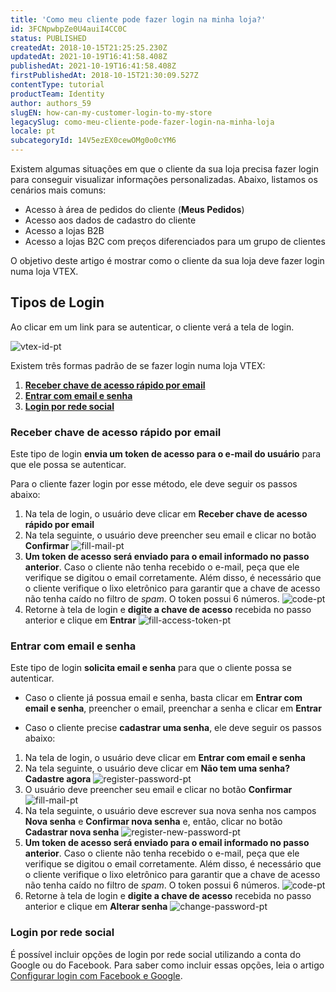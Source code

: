 ```yaml
---
title: 'Como meu cliente pode fazer login na minha loja?'
id: 3FCNpwbpZe0U4auiI4CC0C
status: PUBLISHED
createdAt: 2018-10-15T21:25:25.230Z
updatedAt: 2021-10-19T16:41:58.408Z
publishedAt: 2021-10-19T16:41:58.408Z
firstPublishedAt: 2018-10-15T21:30:09.527Z
contentType: tutorial
productTeam: Identity
author: authors_59
slugEN: how-can-my-customer-login-to-my-store
legacySlug: como-meu-cliente-pode-fazer-login-na-minha-loja
locale: pt
subcategoryId: 14V5ezEX0cewOMg0o0cYM6
---
```


Existem algumas situações em que o cliente da sua loja precisa fazer login para conseguir visualizar informações personalizadas. Abaixo, listamos os cenários mais comuns:

- Acesso à área de pedidos do cliente (__Meus Pedidos__)
- Acesso aos dados de cadastro do cliente
- Acesso a lojas B2B 
- Acesso a lojas B2C com preços diferenciados para um grupo de clientes

O objetivo deste artigo é mostrar como o cliente da sua loja deve fazer login numa loja VTEX.

## Tipos de Login

Ao clicar em um link para se autenticar, o cliente verá a tela de login.

![vtex-id-pt](https://raw.githubusercontent.com/vtexdocs/help-center-content/refs/heads/main/docs/pt/tutorials/autentica%C3%A7%C3%A3o/conceitos-b%C3%A1sicos-de-autentica%C3%A7%C3%A3o/como-meu-cliente-pode-fazer-login-na-minha-loja_1.png)

Existem três formas padrão de se fazer login numa loja VTEX:

1. [__Receber chave de acesso rápido por email__](#receber-chave-de-acesso-rapido-por-email)
2. [__Entrar com email e senha__](#entrar-com-email-e-senha)
3. [__Login por rede social__](#login-por-rede-social)

### Receber chave de acesso rápido por email

Este tipo de login __envia um token de acesso para o e-mail do usuário__ para que ele possa se autenticar.

Para o cliente fazer login por esse método, ele deve seguir os passos abaixo:

1. Na tela de login, o usuário deve clicar em __Receber chave de acesso rápido por email__
2. Na tela seguinte, o usuário deve preencher seu email e clicar no botão __Confirmar__ ![fill-mail-pt](https://raw.githubusercontent.com/vtexdocs/help-center-content/refs/heads/main/docs/pt/tutorials/autentica%C3%A7%C3%A3o/conceitos-b%C3%A1sicos-de-autentica%C3%A7%C3%A3o/como-meu-cliente-pode-fazer-login-na-minha-loja_2.png)
3. __Um token de acesso será enviado para o email informado no passo anterior__. Caso o cliente não tenha recebido o e-mail, peça que ele verifique se digitou o email corretamente. Além disso, é necessário que o cliente verifique o lixo eletrônico para garantir que a chave de acesso não tenha caído no filtro de *spam*. O token possui 6 números. ![code-pt](https://raw.githubusercontent.com/vtexdocs/help-center-content/refs/heads/main/docs/pt/tutorials/autentica%C3%A7%C3%A3o/conceitos-b%C3%A1sicos-de-autentica%C3%A7%C3%A3o/como-meu-cliente-pode-fazer-login-na-minha-loja_3.png)
4. Retorne à tela de login e __digite a chave de acesso__ recebida no passo anterior e clique em __Entrar__ ![fill-access-token-pt](https://raw.githubusercontent.com/vtexdocs/help-center-content/refs/heads/main/docs/pt/tutorials/autentica%C3%A7%C3%A3o/conceitos-b%C3%A1sicos-de-autentica%C3%A7%C3%A3o/como-meu-cliente-pode-fazer-login-na-minha-loja_4.png)

### Entrar com email e senha

Este tipo de login __solicita email e senha__ para que o cliente possa se autenticar.

- Caso o cliente já possua email e senha, basta clicar em __Entrar com email e senha__, preencher o email, preenchar a senha e clicar em __Entrar__

- Caso o cliente precise __cadastrar uma senha__, ele deve seguir os passos abaixo:

1. Na tela de login, o usuário deve clicar em __Entrar com email e senha__
2. Na tela seguinte, o usuário deve clicar em  __Não tem uma senha? Cadastre agora__ ![register-password-pt](https://raw.githubusercontent.com/vtexdocs/help-center-content/refs/heads/main/docs/pt/tutorials/autentica%C3%A7%C3%A3o/conceitos-b%C3%A1sicos-de-autentica%C3%A7%C3%A3o/como-meu-cliente-pode-fazer-login-na-minha-loja_5.png)
3. O usuário deve preencher seu email e clicar no botão __Confirmar__ ![fill-mail-pt](https://raw.githubusercontent.com/vtexdocs/help-center-content/refs/heads/main/docs/pt/tutorials/autentica%C3%A7%C3%A3o/conceitos-b%C3%A1sicos-de-autentica%C3%A7%C3%A3o/como-meu-cliente-pode-fazer-login-na-minha-loja_6.png)
4. Na tela seguinte, o usuário deve escrever sua nova senha nos campos __Nova senha__ e __Confirmar nova senha__ e, então, clicar no botão __Cadastrar nova senha__ ![register-new-password-pt](https://raw.githubusercontent.com/vtexdocs/help-center-content/refs/heads/main/docs/pt/tutorials/autentica%C3%A7%C3%A3o/conceitos-b%C3%A1sicos-de-autentica%C3%A7%C3%A3o/como-meu-cliente-pode-fazer-login-na-minha-loja_7.png)
5. __Um token de acesso será enviado para o email informado no passo anterior__. Caso o cliente não tenha recebido o e-mail, peça que ele verifique se digitou o email corretamente. Além disso, é necessário que o cliente verifique o lixo eletrônico para garantir que a chave de acesso não tenha caído no filtro de *spam*. O token possui 6 números. ![code-pt](https://raw.githubusercontent.com/vtexdocs/help-center-content/refs/heads/main/docs/pt/tutorials/autentica%C3%A7%C3%A3o/conceitos-b%C3%A1sicos-de-autentica%C3%A7%C3%A3o/como-meu-cliente-pode-fazer-login-na-minha-loja_8.png)
6. Retorne à tela de login e __digite a chave de acesso__ recebida no passo anterior e clique em __Alterar senha__ ![change-password-pt](https://raw.githubusercontent.com/vtexdocs/help-center-content/refs/heads/main/docs/pt/tutorials/autentica%C3%A7%C3%A3o/conceitos-b%C3%A1sicos-de-autentica%C3%A7%C3%A3o/como-meu-cliente-pode-fazer-login-na-minha-loja_9.png)    

### Login por rede social

É possível incluir opções de login por rede social utilizando a conta do Google ou do Facebook. Para saber como incluir essas opções, leia o artigo [Configurar login com Facebook e Google](https://help.vtex.com/pt/tutorial/configuring-login-with-facebook-and-google--tutorials_513).
